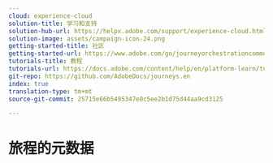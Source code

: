 ```yaml
---
cloud: experience-cloud
solution-title: 学习和支持
solution-hub-url: https://helpx.adobe.com/support/experience-cloud.html
solution-image: assets/campaign-icon-24.png
getting-started-title: 社区
getting-started-url: https://www.adobe.com/go/journeyorchestrationcommunity
tutorials-title: 教程
tutorials-url: https://docs.adobe.com/content/help/en/platform-learn/tutorials/journey-orchestration/introduction.html
git-repo: https://github.com/AdobeDocs/journeys.en
index: true
translation-type: tm+mt
source-git-commit: 25715e66b5495347e0c5ee2b1d75d44aa9cd3125

---
```



# 旅程的元数据
